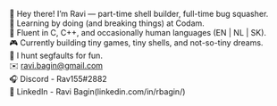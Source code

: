 👋 Hey there! I’m Ravi — part-time shell builder, full-time bug squasher.  
🧠 Learning by doing (and breaking things) at Codam.  
🧰 Fluent in C, C++, and occasionally human languages (EN | NL | SK).  
🎮 Currently building tiny games, tiny shells, and not-so-tiny dreams.  
🐛 I hunt segfaults for fun.  
✉️ ravi.bagin@gmail.com   
🎧 Discord - Rav155#2882   
💼 LinkedIn - Ravi Bagin(linkedin.com/in/rbagin/)   
<!---
rbagin/rbagin is a ✨ special ✨ repository because its `README.md` (this file) appears on your GitHub profile.
You can click the Preview link to take a look at your changes.
--->
